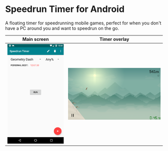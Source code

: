 # Speedrun Timer for Android #

A floating timer for speedrunning mobile games, perfect for when you don't have a PC around you and want to speedrun on the go.

Main screen | Timer overlay
---|---
![Screenshot 1](/img/screenshot1.png) | ![Screenshot 2](/img/screenshot2.png "Timer at the bottom-right")

